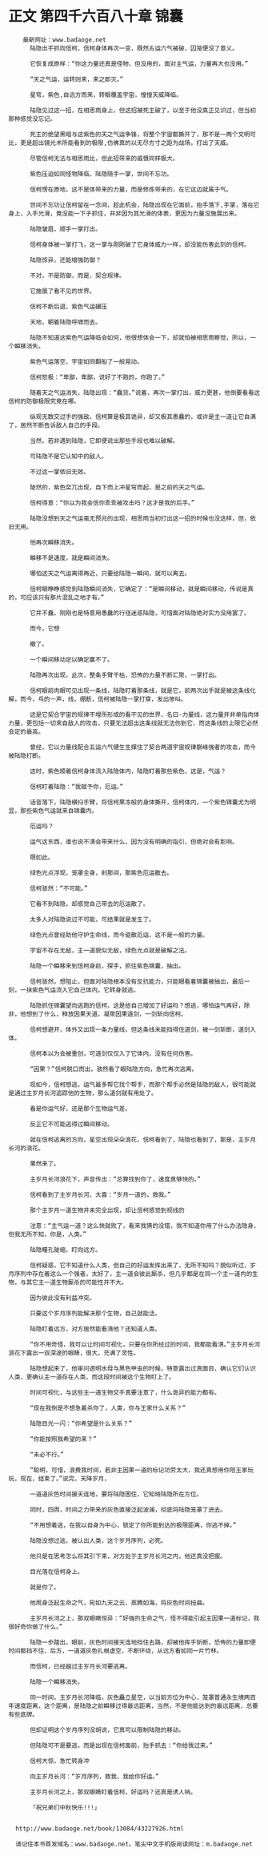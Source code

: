 # 正文 第四千六百八十章 锦囊
        最新网址：www.badaoge.net
          陆隐出手抓向信柯，信柯身体再次一变，既然五运六气被破，囚笼便没了意义。
      
          它恢复成原样：“你这力量还真是怪物，但没用的，面对主气运，力量再大也没用。”
      
          “天之气运，运转则来，来之即灭。”
      
          星穹，紫色,自远方而来，转眼覆盖宇宙，惶惶天威降临。
      
          陆隐见过这一招，在相思雨身上，但这招被死主破了，以至于他没真正见识过，但当初那种感觉没忘记。
      
          死主的绝望黑暗与这紫色的天之气运争锋，将整个宇宙都撕开了，那不是一两个文明可比，更是超出镜光术所能看到的极限,仿佛真的以无尽方寸之距为战场，打出了天威。
      
          尽管信柯无法与相思雨比，但此招带来的威慑同样极大。
      
          紫色压迫如同怪物降临，陆隐随手一掌，世间不忘功。
      
          信柯愣在原地，这不是体带来的力量，而是修炼带来的，在它这边就属于气。
      
          世间不忘功让信柯留在一念间，趁此机会，陆隐出现在它面前，抬手落下,手掌，落在它身上，入手光滑，竟没能一下子抓住，并非因为其光滑的体表，更因为力量没施展出来。
      
          陆隐皱眉，顺手一掌打出。
      
          信柯身体被一掌打飞，这一掌与刚刚破了它身体威力一样，却没能伤害此刻的信柯。
      
          陆隐惊异，还能增强防御？
      
          不对，不是防御，而是，契合规律。
      
          它施展了看不见的世界。
      
          信柯不断后退，紫色气运碾压
      
          天地，朝着陆隐呼啸而去。
      
          陆隐不知道这紫色气运降临会如何，他很想体会一下，却就怕被相思雨察觉，所以，一个瞬移消失。
      
          紫色气运落空，宇宙如同翻船了一般晃动。
      
          信柯怒极：“卑鄙，卑鄙，说好了不跑的，你跑了。”
      
          随着天之气运消失，陆隐出现：“蠢货。”说着，再次一掌打出，威力更甚，他倒要看看这信柯的防御极限究竟在哪。
      
          纵观无数交过手的强敌，信柯算是极其诡异，却又极其愚蠢的，或许是主一道让它自满了，居然不断告诉敌人自己的手段。
      
          当然，若非遇到陆隐，它即便说出那些手段也难以破解。
      
          可陆隐不是它认知中的敌人。
      
          不过这一掌依旧无效。
      
          陡然的，紫色突兀出现，自下而上冲星穹而起，是之前的天之气运。
      
          信柯得意：“你以为我会信你乖乖被攻击吗？这才是我的后手。”
      
          陆隐没想到天之气运毫无预兆的出现，相思雨当初打出这一招的时候也没这样，但，依旧无用。
      
          他再次瞬移消失。
      
          瞬移不是速度，就是瞬间消失。
      
          哪怕这天之气运离得再近，只要给陆隐一瞬间，就可以离去。
      
          信柯眼睁睁感觉到陆隐瞬间消失，它确定了：“是瞬间移动，就是瞬间移动，传说是真的，可应该只有那片混乱之地才有。”
      
          它并不蠢，刚刚也是特意用愚蠢的行径迷惑陆隐，可惜面对陆隐绝对实力没用罢了。
      
          而今，它想
      
          撤了。
      
          一个瞬间移动足以确定赢不了。
      
          陆隐再次出现，此次，整条手臂干枯，恐怖的力量不断汇聚，一掌打出。
      
          信柯眼前肉眼可见出现一条线，陆隐盯着那条线，就是它，前两次出手就是被这条线化解，而今，乓的一声，线，绷断，信柯被陆隐一掌打穿，发出惨叫。
      
          这是它契合宇宙的规律不增所形成的看不见的世界，名曰-力量线，这力量并非单指肉体力量，更包括一切来自敌人的攻击，只要无法超出这条线就无法伤到它，而这条线的上限它必然会定的最高。
      
          曾经，它以力量线配合五运六气硬生生撑住了契合两道宇宙规律巅峰强者的攻击，而今被陆隐打断。
      
          这时，紫色顺着信柯身体流入陆隐体内，陆隐盯着那些紫色，这是，气运？
      
          信柯盯着陆隐：“我赋予你，厄运。”
      
          话音落下，陆隐横扫手臂，将信柯果冻般的身体撕开，信柯体内，一个紫色锦囊尤为明显，那些紫色气运就来自锦囊内。
      
          厄运吗？
      
          运气这东西，谁也说不清会带来什么，因为没有明确的指引，但绝对会有影响。
      
          既如此。
      
          绿色光点浮现，笼罩全身，刹那间，那紫色厄运散去。
      
          信柯骇然：“不可能。”
      
          它看不到陆隐，却感觉自己带去的厄运散了。
      
          太多人对陆隐说过不可能，可结果就是发生了。
      
          绿色光点曾经助他守护生命线，而今驱散厄运，这不是一般的力量。
      
          宇宙不存在无敌，主一道貌似无敌，绿色光点就是破解之法。
      
          陆隐一个瞬移来到信柯身前，探手，抓住紫色锦囊，抽出。
      
          信柯骇然，想阻止，但面对陆隐根本没有反抗能力，只能眼看着锦囊被抽出，最后一刻，一抹紫色气运流入它自己体内，它转身就逃。
      
          陆隐抓住锦囊望向逃跑的信柯，这是给自己增加了好运吗？想逃，哪怕运气再好，除非，他想到了什么，释放因果天道，凝聚因果道剑，一剑斩向信柯。
      
          信柯想避开，体外又出现一条力量线，但这条线未能挡得住道剑，被一剑斩断，道剑入体。
      
          信柯本以为会被重创，可道剑仅仅入了它体内，没有任何伤害。
      
          “因果？”信柯脱口而出，骇然看了眼陆隐方向，急忙再次逃离。
      
          现如今，信柯想逃，运气最多帮它找个帮手，而那个帮手必然是陆隐的敌人，很可能就是通过主岁月长河追踪他的生物，那么道剑就有用处了。
      
          看是你运气好，还是那个生物运气差。
      
          反正它不可能逃得过瞬间移动。
      
          就在信柯逃离的方向，星空出现朵朵浪花，信柯看到了，陆隐也看到了，那是，主岁月长河的浪花。
      
          果然来了。
      
          主岁月长河浪花下，声音传出：“总算找到你了，速度真够快的。”
      
          信柯看到了主岁月长河，大喜：“岁月一道的，救我。”
      
          那个主岁月一道生物并未完全出现，却让信柯感觉到视线的
      
          注意：“主气运一道？这么快就败了，看来我猜的没错，我不知道你用了什么办法隐身，但我无所不知，你是，人类。”
      
          陆隐瞳孔陡缩，盯向远方。
      
          信柯疑惑，它不知道什么人类，但自己的好运发挥出来了，无所不知吗？貌似听过，岁月序列中存在着这么一个强者，太好了，主一道会彼此厮杀，但几乎都是在同一个主一道内的生物，与其它主一道生物厮杀的可能性并不大。
      
          因为彼此没有利益冲突。
      
          只要这个岁月序列能解决那个生物，自己就能活。
      
          陆隐盯着远方，对方居然能看清他？还知道人类。
      
          “你不用奇怪，我可以让时间可视化，只要在你所经过的时间，我都能看清。”主岁月长河浪花下露出一双深邃的眼睛，很大，充满了灵性。
      
          陆隐想起来了，他审问透明水母与黑色甲虫的时候，特意露出过真面目，确认它们认识人类，更确认主一道存在人类，而这段时间被这个生物盯上了。
      
          时间可视化，与这些主一道生物交手真要注意了，什么诡异的能力都有。
      
          “现在我倒是不想急着杀你了，人类，你与王家什么关系？”
      
          陆隐目光一闪：“你希望是什么关系？”
      
          “你能按照我希望的来？”
      
          “未必不行。”
      
          “聪明，可惜，浪费我时间，若非主因果一道的标记功劳太大，我还真想用你陪王家玩玩，现在，结束了。”说完，天降岁月，
      
          一道道灰色时间接天连地，要将陆隐困住，它知晓陆隐所在方位。
      
          同时，四周，时间之力带来的灰色直接泛起波澜，彻底将陆隐笼罩了进去。
      
          “不用想着逃，在我以自身为中心，锁定了你所能到达的极限距离，你逃不掉。”
      
          陆隐没想过逃，被认出人类，这个岁月序列，必死。
      
          他只是在思考怎么将其引下来，对方处于主岁月长河之内，他还真没把握。
      
          目光落在信柯身上。
      
          就是你了。
      
          他周身泛起生命之气，宛如九天之云，蒸腾如海，将灰色时间扭曲。
      
          主岁月长河之上，那双眼睛惊异：“好强的生命之气，怪不得能引起主因果一道标记，我很好奇你做了什么。”
      
          陆隐一步踏出，眼前，灰色时间接天连地挡住去路，却被他挥手斩断，恐怖的力量即便时间都挡不住，后方，一道道灰色扎根虚空，不断环绕，从远方看如同一片竹林。
      
          而信柯，已经越过主岁月长河要逃离。
      
          陆隐一个瞬移消失。
      
          同一时间，主岁月长河降临，灰色矗立星空，以当前方位为中心，笼罩普通永生境两百年速度距离，这个距离，是陆隐之前瞬移过得最远距离，当然，不是他能达到的最远距离，总要有些底牌。
      
          但却证明这个岁月序列没胡说，它真可以限制陆隐的移动。
      
          但陆隐可不是要逃，而是出现在信柯面前，抬手抓去：“你给我过来。”
      
          信柯大惊，急忙转身冲
      
          向主岁月长河：“岁月序列，救我，我给你好运。”
      
          主岁月长河之上，那双眼睛盯着信柯，好运吗？还真是诱人呐。
      
          「祝兄弟们中秋快乐!!!」
      
      
      http://www.badaoge.net/book/13084/43227926.html
      
      请记住本书首发域名：www.badaoge.net。笔尖中文手机版阅读网址：m.badaoge.net